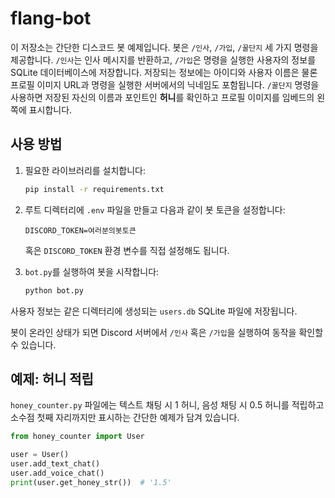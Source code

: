 # flang-bot

이 저장소는 간단한 디스코드 봇 예제입니다. 봇은 `/인사`, `/가입`, `/꿀단지` 세 가지 명령을 제공합니다.
`/인사`는 인사 메시지를 반환하고, `/가입`은 명령을 실행한 사용자의 정보를 SQLite 데이터베이스에 저장합니다. 저장되는 정보에는 아이디와 사용자 이름은 물론 프로필 이미지 URL과 명령을 실행한 서버에서의 닉네임도 포함됩니다. `/꿀단지` 명령을 사용하면 저장된 자신의 이름과 포인트인 **허니**를 확인하고 프로필 이미지를 임베드의 왼쪽에 표시합니다.

## 사용 방법

1. 필요한 라이브러리를 설치합니다:
   ```bash
   pip install -r requirements.txt
   ```

2. 루트 디렉터리에 `.env` 파일을 만들고 다음과 같이 봇 토큰을 설정합니다:
   ```env
   DISCORD_TOKEN=여러분의봇토큰
   ```
   혹은 `DISCORD_TOKEN` 환경 변수를 직접 설정해도 됩니다.

3. `bot.py`를 실행하여 봇을 시작합니다:
   ```bash
   python bot.py
   ```

사용자 정보는 같은 디렉터리에 생성되는 `users.db` SQLite 파일에 저장됩니다.

봇이 온라인 상태가 되면 Discord 서버에서 `/인사` 혹은 `/가입`을 실행하여 동작을 확인할 수 있습니다.

## 예제: 허니 적립

`honey_counter.py` 파일에는 텍스트 채팅 시 1 허니, 음성 채팅 시 0.5 허니를 적립하고 소수점 첫째 자리까지만 표시하는 간단한 예제가 담겨 있습니다.

```python
from honey_counter import User

user = User()
user.add_text_chat()
user.add_voice_chat()
print(user.get_honey_str())  # '1.5'
```
